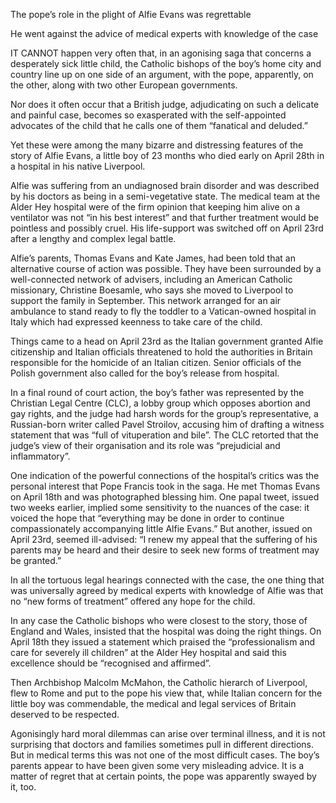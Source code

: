 The pope’s role in the plight of Alfie Evans was regrettable

He went against the advice of medical experts with knowledge of the case

IT CANNOT happen very often that, in an agonising saga that concerns a desperately sick little child, the Catholic bishops of the boy’s home city and country line up on one side of an argument, with the pope, apparently, on the other, along with two other European governments.

Nor does it often occur that a British judge, adjudicating on such a delicate and painful case, becomes so exasperated with the self-appointed advocates of the child that he calls one of them “fanatical and deluded.” 

Yet these were among the many bizarre and distressing features of the story of Alfie Evans, a little boy of 23 months who died early on April 28th in a hospital in his native Liverpool.

Alfie was suffering from an undiagnosed brain disorder and was described by his doctors as being in a semi-vegetative state. The medical team at the Alder Hey hospital were of the firm opinion that keeping him alive on a ventilator was not “in his best interest” and that further treatment would be pointless and possibly cruel. His life-support was switched off on April 23rd after a lengthy and complex legal battle. 

Alfie’s parents, Thomas Evans and Kate James, had been told that an alternative course of action was possible. They have been surrounded by a well-connected network of advisers, including an American Catholic missionary, Christine Boesamle, who says she moved to Liverpool to support the family in September. This network arranged for an air ambulance to stand ready to fly the toddler to a Vatican-owned hospital in Italy which had expressed keenness to take care of the child.         

Things came to a head on April 23rd as the Italian government granted Alfie citizenship and Italian officials threatened to hold the authorities in Britain responsible for the homicide of an Italian citizen. Senior officials of the Polish government also called for the boy’s release from hospital. 

In a final round of court action, the boy’s father was represented by the Christian Legal Centre (CLC), a lobby group which opposes abortion and gay rights, and the judge had harsh words for the group’s representative, a Russian-born writer called Pavel Stroilov, accusing him of drafting a witness statement that was “full of vituperation and bile”. The CLC retorted that the judge’s view of their organisation and its role was “prejudicial and inflammatory”.

One indication of the powerful connections of the hospital’s critics was the personal interest that Pope Francis took in the saga. He met Thomas Evans on April 18th and was photographed blessing him. One papal tweet, issued two weeks earlier, implied some sensitivity to the nuances of the case: it voiced the hope that “everything may be done in order to continue compassionately accompanying little Alfie Evans.” But another, issued on April 23rd, seemed ill-advised: “I renew my appeal that the suffering of his parents may be heard and their desire to seek new forms of treatment may be granted.” 

In all the tortuous legal hearings connected with the case, the one thing that was universally agreed by medical experts with knowledge of Alfie was that no “new forms of treatment” offered any hope for the child. 

In any case the Catholic bishops who were closest to the story, those of England and Wales, insisted that the hospital was doing the right things. On April 18th they issued a statement which praised the “professionalism and care for severely ill children” at the Alder Hey hospital and said this excellence should be “recognised and affirmed”. 

Then Archbishop Malcolm McMahon, the Catholic hierarch of Liverpool, flew to Rome and put to the pope his view that, while Italian concern for the little boy was commendable, the medical and legal services of Britain deserved to be respected.

Agonisingly hard moral dilemmas can arise over terminal illness, and it is not surprising that doctors and families sometimes pull in different directions. But in medical terms this was not one of the most difficult cases. The boy’s parents appear to have been given some very misleading advice. It is a matter of regret that at certain points, the pope was apparently swayed by it, too.
